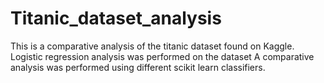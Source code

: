 # Titanic_dataset_analysis
This is a comparative analysis of the titanic dataset found on Kaggle.
Logistic regression analysis was performed on the dataset
A comparative analysis was performed using different scikit learn classifiers.
